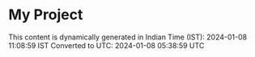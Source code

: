 # My Project

This content is dynamically generated in Indian Time (IST): 2024-01-08 11:08:59 IST
Converted to UTC: 2024-01-08 05:38:59 UTC
